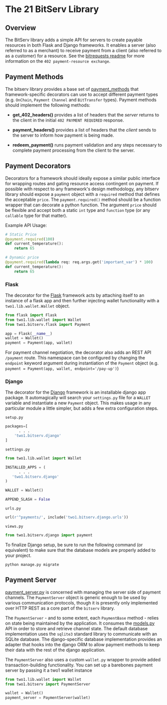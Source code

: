 # The 21 BitServ Library

## Overview

The BitServ library adds a simple API for servers to create payable resources in both Flask and Django frameworks. It enables a server (also referred to as a merchant) to receive payment from a client (also referred to as a customer) for a resource. See the [bitrequests readme](https://github.com/21dotco/two1/blob/devel/two1/bitrequests/docs/README.md) for more information on the `402 payment-resource exchange`.


## Payment Methods

The bitserv library provides a base set of [payment_methods](https://github.com/21dotco/two1/blob/devel/two1/bitserv/payment_methods.py) that framework-specific decorators can use to accept different payment types (e.g. `OnChain`, `Payment Channel` and `BitTransfer` types). Payment methods should implement the following methods:

  * **get_402_headers()** provides a list of headers that the *server* returns to the client in the initial `402 PAYMENT REQUIRED` response.

  * **payment_headers()** provides a list of headers that the *client* sends to the server to inform how payment is being made.

  * **redeem_payment()** runs payment validation and any steps necessary to complete payment processing from the client to the server.


## Payment Decorators

Decorators for a framework should ideally expose a similar public interface for wrapping routes and gating resource access contingent on payment. If possible with respect to any framework's design methodology, any bitserv library should expose a `payment` object with a `required` method that defines the acceptable `price`. The `payment.required()` method should be a function wrapper that can decorate a python function. The argument `price` should be flexible and accept both a static `int` type and `function` type (or any `callable` type for that matter).

Example API Usage:

``` python
# Static Price
@payment.required(100)
def current_temperature():
    return 65

# Dynamic price
@payment.required(lambda req: req.args.get('important_var') * 100)
def current_temperature():
    return 65
```


### Flask

The decorator for the [Flask](http://flask.pocoo.org/) framework acts by attaching itself to an instance of a flask app and then further injecting wallet functionality with a `two1.lib.wallet.Wallet` object.

``` python
from flask import Flask
from two1.lib.wallet import Wallet
from two1.bitserv.flask import Payment

app = Flask(__name__)
wallet = Wallet()
payment = Payment(app, wallet)

```

For payment channel negotiation, the decorator also adds an REST API `/payment` route. This namespace can be configured by changing the `endpoint` keyword argument during instantiation of the `Payment` object (e.g. `payment = Payment(app, wallet, endpoint='/pay-up')`)


### Django

The decorator for the [Django](https://www.djangoproject.com/) framework is an installable django app package. It automagically will search your `settings.py` file for a `WALLET` variable and instantiate a new `Payment` object. This makes usage in any particular module a little simpler, but adds a few extra configuration steps.

`setup.py`

``` python
packages=[
      . . .
    'two1.bitserv.django'
]
```

`settings.py`

``` python
from two1.lib.wallet import Wallet

INSTALLED_APPS = (
      . . .  
   'two1.bitserv.django'
)

WALLET = Wallet()

APPEND_SLASH = False
```

`urls.py`

``` python
url(r'^payments/', include('two1.bitserv.django.urls'))
```

`views.py`
``` python
from two1.bitserv.django import payment
```

To finalize Django setup, be sure to run the following command (or equivalent) to make sure that the database models are properly added to your project.

```
python manage.py migrate
```

## Payment Server

[payment_server.py](https://github.com/21dotco/two1/blob/devel/two1/bitserv/payment_server.py) is concerned with managing the server side of payment channels. The `PaymentServer` object is generic enough to be used by various communication protocols, though it is presently only implemented over HTTP REST as a core part of the `bitserv` library.

The `PaymentServer` - and to some extent, each `PaymentBase` method - relies on state being maintained by the application. It consumes the [models.py](https://github.com/21dotco/two1/blob/devel/two1/bitserv/models.py) API in order to store and retrieve channel state. The default database implementation uses the `sqlite3` standard library to communicate with an SQLite database. The django-specific database implementation provides an adapter that hooks into the django ORM to allow payment methods to keep their data with the rest of the django application.

The `PaymentServer` also uses a custom `wallet.py` wrapper to provide added transaction-building functionality. You can set up a barebones payment server by passing it a two1 wallet instance

``` python
from two1.lib.wallet import Wallet
from two1.bitserv import PaymentServer

wallet = Wallet()
payment_server = PaymentServer(wallet)
```

